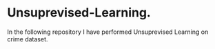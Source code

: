 # Unsuprevised-Learning.

In the following repository I have performed Unsuprevised Learning on crime dataset.

